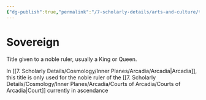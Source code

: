 ```yaml
---
{"dg-publish":true,"permalink":"/7-scholarly-details/arts-and-culture/titles/sovereign/","noteIcon":""}
---
```


# Sovereign 

Title given to a noble ruler, usually a King or Queen. 

In [[7. Scholarly Details/Cosmology/Inner Planes/Arcadia/Arcadia\|Arcadia]], this title is only used for the noble ruler of the [[7. Scholarly Details/Cosmology/Inner Planes/Arcadia/Courts of Arcadia/Courts of Arcadia\|Court]] currently in ascendance 